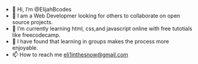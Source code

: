 - 👋 Hi, I’m @ElijahBcodes
- 👀 I am a Web Developmer looking for others to collaborate on open source projects. 
- 🌱 I’m currently learning html, css,and javascript online with free tutotials like freecodecamp. 
- 💞️ I have found that learning in groups makes the process more enjoyable. 
- 📫 How to reach me eli1inthesnow@gmail.com

<!---
ElijahBcodes/ElijahBcodes is a ✨ special ✨ repository because its `README.md` (this file) appears on your GitHub profile.
You can click the Preview link to take a look at your changes.
--->
